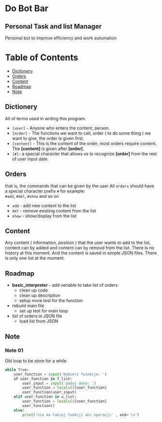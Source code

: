 # Do Bot Bar
## Personal Task and list Manager
Personal bot to improve efficiency and work automation<br>

# Table of Contents

- [Dictionery](#dictionery)
  <!-- * [Sub-heading](#sub-heading) -->
    <!-- + [Sub-heading](#sub-heading) -->
- [Orders](#orders)
- [Content](#content)
- [Roadmap](#roadmap)
- [Note](#note)

<!-- toc -->

## Dictionery
All of terms used in writing this program.

* `[user]` - Anyone who enters the content, person. 
* `[order]` - The functions we want to call, order ( to do some thing ) we want to give, the order is given first.
* `[content]` - This is the content of the order, most orders require content. The **[content]** is given after **[order]**.
* `[#]`- a special character that allows us to recognize **[order]** from the rest of user input date

## Orders
that is, the commands that can be given by the user
All `orders` should have a special character prefix `#` 
for example: <br>
`#add`, `#del`, `#show` and so on

- `add` - add new content to the list
- `del` - remove existing content from the list
- `show` - show/display from the list

## Content
Any content ( information, position ) that the user wants to add to the list, content can by added and content can by removd from the list. There is no history at this moment. And the content is saved in simple JSON files. There is only one list at the moment.

## Roadmap
+ **basic_interpreter** - add veriable to take list of orders
    + clean up code
    + clean up description
    + setup more test for the function
+ rebuild main file
    + set up test for main loop
+ list of orders in JSON file
    + load list from JSON


## Note

### Note 01 
Old loop to be store for a while

``` python
while True:
    user_function = input('Wybierz fuinkcje: ')
    if user_function in f_list:
        user_input = input('podaj dane: ')
        user_function = locals()[user_function]
        user_function(user_input)
    elif user_function in u_list:
        user_function = locals()[user_function]
        user_function()
    else:
        print('nie ma takiej funkcji ani operacji' , end='\n')
```